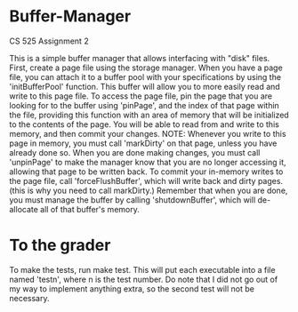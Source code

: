 # Buffer-Manager
CS 525 Assignment 2

This is a simple buffer manager that allows interfacing with "disk" files.
First, create a page file using the storage manager.
When you have a page file, you can attach it to a buffer pool with your specifications by using the 'initBufferPool' function.
This buffer will allow you to more easily read and write to this page file. To access the page file, pin the page that you are looking for to the buffer using 'pinPage', and the index of that page within the file, providing this function with an area of memory that will be initialized to the contents of the page. You will be able to read from and write to this memory, and then commit your changes.
NOTE: Whenever you write to this page in memory, you must call 'markDirty' on that page, unless you have already done so.
When you are done making changes, you must call 'unpinPage' to make the manager know that you are no longer accessing it, allowing that page to be written back.
To commit your in-memory writes to the page file, call 'forceFlushBuffer', which will write back and dirty pages. (this is why you need to call markDirty.)
Remember that when you are done, you must manage the buffer by calling 'shutdownBuffer', which will de-allocate all of that buffer's memory.


# To the grader
To make the tests, run make test. This will put each executable into a file named 'testn', where n is the test number. Do note that I did not go out of my way to implement anything extra, so the second test will not be necessary.
